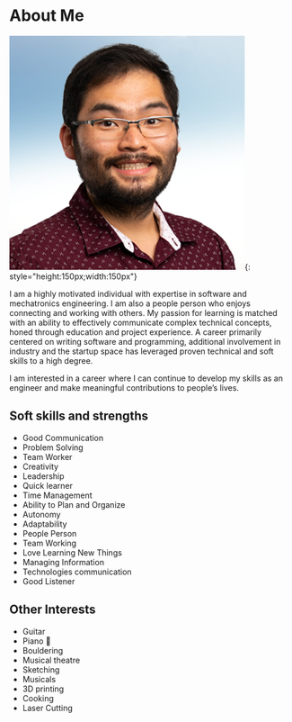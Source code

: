 # About Me
<!-- ![alt text](img/headshot.png) -->
<!-- <img src="img/headshot.png" alt="drawing" width="150"/> -->

![](img/headshot.png){: style="height:150px;width:150px"}

I am a highly motivated individual with expertise in software and mechatronics engineering. I am also a people person who enjoys connecting and working with others. My passion for learning is matched with an ability to effectively communicate complex technical concepts, honed through education and project experience. A career primarily centered on writing software and programming, additional involvement in industry and the startup space has leveraged proven  technical and soft skills to a high degree.

I am interested in a career where I can continue to develop my skills as an engineer and make meaningful contributions to people’s lives.

## Soft skills and strengths
- Good Communication
- Problem Solving
- Team Worker 
- Creativity
- Leadership
- Quick learner
- Time Management
- Ability to Plan and Organize
- Autonomy 
- Adaptability
- People Person
- Team Working
- Love Learning New Things
- Managing Information
- Technologies communication
- Good Listener

## Other Interests
- Guitar
- Piano 🎹
- Bouldering
- Musical theatre
- Sketching
- Musicals
- 3D printing
- Cooking
- Laser Cutting
